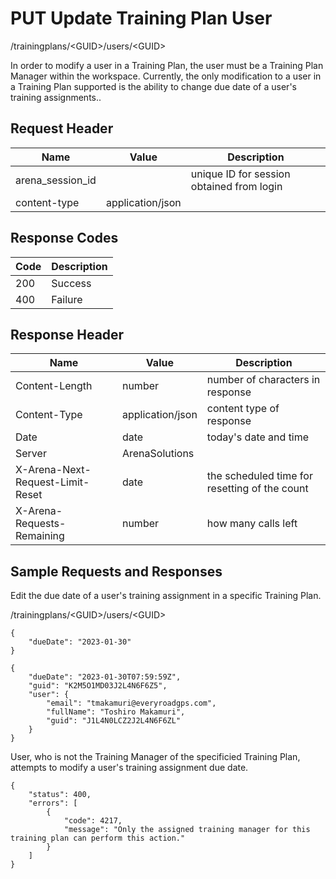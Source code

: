 # PUT Update Training Plan User


/trainingplans/&lt;GUID&gt;/users/&lt;GUID&gt;

In order to modify  a user in a Training Plan, the user must be a Training Plan Manager within the workspace. Currently, the only modification to a user in a Training Plan supported is the ability to change due date of  a user's training assignments..

## Request Header

| Name | Value | Description |
|  --- |  --- |  --- | 
| arena_session_id |   | unique ID for session obtained from login |
| content\-type | application/json |   |

## Response Codes

| Code | Description |
|  --- |  --- | 
| 200 | Success |
| 400 | Failure |

## Response Header

| Name | Value | Description |
|  --- |  --- |  --- | 
| Content\-Length | number | number of characters in response |
| Content\-Type | application/json | content type of response |
| Date | date | today's date and time |
| Server | ArenaSolutions |   |
| X\-Arena\-Next\-Request\-Limit\-Reset  | date | the scheduled time for resetting of the count |
| X\-Arena\-Requests\-Remaining  | number | how many calls left |

## Sample Requests and Responses
Edit the due date of a user's training assignment in a specific Training Plan.

/trainingplans/&lt;GUID&gt;/users/&lt;GUID&gt;



```
{
    "dueDate": "2023-01-30"
}

```


```
{
    "dueDate": "2023-01-30T07:59:59Z",
    "guid": "K2M5O1MD03J2L4N6F6Z5",
    "user": {
        "email": "tmakamuri@everyroadgps.com",
        "fullName": "Toshiro Makamuri",
        "guid": "J1L4N0LCZ2J2L4N6F6ZL"
    }
}
```
User, who is not the Training Manager of the specificied Training Plan, attempts to modify a user's training assignment due date.

```
{
    "status": 400,
    "errors": [
        {
            "code": 4217,
            "message": "Only the assigned training manager for this training plan can perform this action."
        }
    ]
}
```
